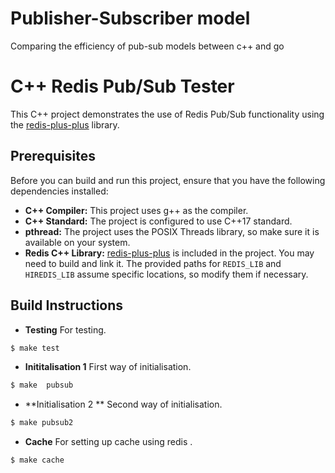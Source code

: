 # Publisher-Subscriber model
 Comparing the efficiency of pub-sub models between c++ and go

# C++ Redis Pub/Sub Tester

This C++ project demonstrates the use of Redis Pub/Sub functionality using the [redis-plus-plus](https://github.com/sewenew/redis-plus-plus) library.

## Prerequisites

Before you can build and run this project, ensure that you have the following dependencies installed:

- **C++ Compiler:** This project uses g++ as the compiler.
- **C++ Standard:** The project is configured to use C++17 standard.
- **pthread:** The project uses the POSIX Threads library, so make sure it is available on your system.
- **Redis C++ Library:** [redis-plus-plus](https://github.com/sewenew/redis-plus-plus) is included in the project. You may need to build and link it. The provided paths for `REDIS_LIB` and `HIREDIS_LIB` assume specific locations, so modify them if necessary.

## Build Instructions

- **Testing** For testing.
```bash
$ make test 
```
- **Inititalisation 1** First way of initialisation.
```bash
$ make  pubsub
```
- **Initialisation 2 ** Second way of initialisation.
```bash
$ make pubsub2 
```

- **Cache** For setting up cache using redis .
```bash
$ make cache
```


